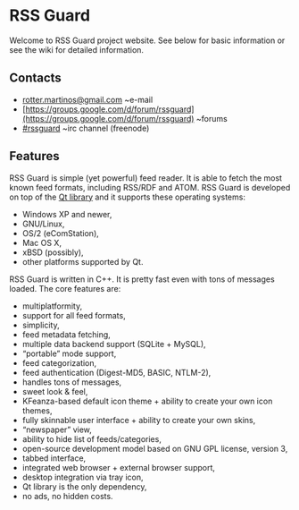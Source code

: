 RSS Guard
=========
Welcome to RSS Guard project website. See below for basic information or see the wiki for detailed information.

Contacts
--------
* [rotter.martinos@gmail.com](mailto:rotter.martinos@gmail.com) ~e-mail
* [https://groups.google.com/d/forum/rssguard](https://groups.google.com/d/forum/rssguard) ~forums
* [#rssguard](http://webchat.freenode.net/?channels=#rssguard) ~irc channel (freenode)

Features
--------
RSS Guard is simple (yet powerful) feed reader. It is able to fetch the most known feed formats, including RSS/RDF and ATOM. RSS Guard is developed on top of the [Qt library](http://qt-project.org/) and it supports these operating systems:

* Windows XP and newer,
* GNU/Linux,
* OS/2 (eComStation),
* Mac OS X,
* xBSD (possibly),
* other platforms supported by Qt.

RSS Guard is written in C++. It is pretty fast even with tons of messages loaded. The core features are:

* multiplatformity,
* support for all feed formats,
* simplicity,
* feed metadata fetching,
* multiple data backend support (SQLite + MySQL),
* “portable” mode support,
* feed categorization,
* feed authentication (Digest-MD5, BASIC, NTLM-2),
* handles tons of messages,
* sweet look & feel,
* KFeanza-based default icon theme + ability to create your own icon themes,
* fully skinnable user interface + ability to create your own skins,
* “newspaper” view,
* ability to hide list of feeds/categories,
* open-source development model based on GNU GPL license, version 3,
* tabbed interface,
* integrated web browser + external browser support,
* desktop integration via tray icon,
* Qt library is the only dependency,
* no ads, no hidden costs.